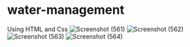 # water-management
Using HTML and Css
![Screenshot (561)](https://user-images.githubusercontent.com/108077892/206465235-987a1afd-6b11-4a2e-9495-2a1ced1b830e.png)
![Screenshot (562)](https://user-images.githubusercontent.com/108077892/206465258-d78f6b86-c174-4fb5-b2dc-1b885a6e4efa.png)
![Screenshot (563)](https://user-images.githubusercontent.com/108077892/206465281-fc783721-7bcd-4a4d-af40-abdb810d5652.png)
![Screenshot (564)](https://user-images.githubusercontent.com/108077892/206465312-40e0000d-e482-4e45-9a53-1fe8cb181be7.png)

